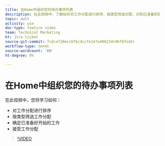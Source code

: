 ```yaml
---
title: 在Home中组织您的待办事项列表
description: 在此视频中，了解如何对工作分配进行排序、按类型筛选分配、识别已准备好启动的工作以及接受工作分配。
topic: null
activity: use
doc-type: feature video
team: Technical Marketing
kt: Jira ticket
source-git-commit: 7cdce710ecc6fbcdccfe147a40623dc96f07ed2c
workflow-type: tm+mt
source-wordcount: '60'
ht-degree: 0%

---
```


# 在Home中组织您的待办事项列表

在此视频中，您将学习如何：

* 对工作分配进行排序
* 按类型筛选工作分配
* 确定已准备好开始的工作
* 接受工作分配

>[!VIDEO](https://video.tv.adobe.com/v/335099/?quality=12)
